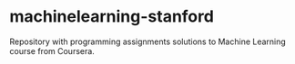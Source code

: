 # machinelearning-stanford
Repository with programming assignments solutions to Machine Learning course from Coursera.
